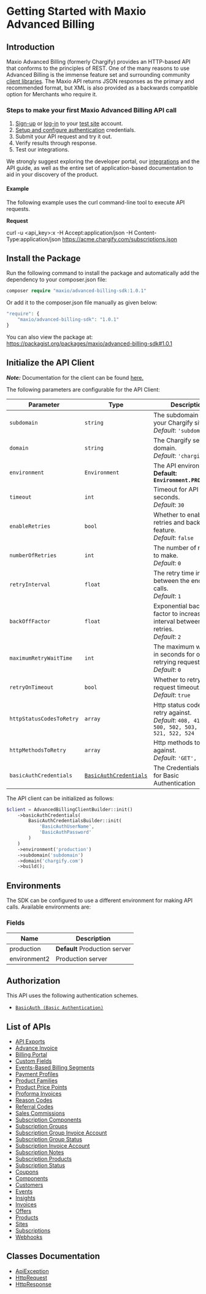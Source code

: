 
# Getting Started with Maxio Advanced Billing

## Introduction

Maxio Advanced Billing (formerly Chargify) provides an HTTP-based API that conforms to the principles of REST.
One of the many reasons to use Advanced Billing is the immense feature set and surrounding community [client libraries](page:development-tools/client-libraries).
The Maxio API returns JSON responses as the primary and recommended format, but XML is also provided as a backwards compatible option for Merchants who require it.

### Steps to make your first Maxio Advanced Billing API call

1. [Sign-up](https://app.chargify.com/signup/maxio-billing-sandbox) or [log-in](https://app.chargify.com/login.html) to your [test site](https://maxio-chargify.zendesk.com/hc/en-us/articles/5405553861773-Testing-Intro) account.
2. [Setup and configure authentication](https://maxio-chargify.zendesk.com/hc/en-us/articles/5405281550477-API-Keys#api) credentials.
3. Submit your API request and try it out.
4. Verify results through response.
5. Test our integrations.

We strongly suggest exploring the developer portal, our [integrations](https://www.maxio.com/integrations) and the API guide, as well as the entire set of application-based documentation to aid in your discovery of the product.

#### Example

The following example uses the curl command-line tool to execute API requests.

**Request**

curl -u <api_key>:x -H Accept:application/json -H Content-Type:application/json https://acme.chargify.com/subscriptions.json

## Install the Package

Run the following command to install the package and automatically add the dependency to your composer.json file:

```php
composer require "maxio/advanced-billing-sdk:1.0.1"
```

Or add it to the composer.json file manually as given below:

```php
"require": {
    "maxio/advanced-billing-sdk": "1.0.1"
}
```

You can also view the package at:
https://packagist.org/packages/maxio/advanced-billing-sdk#1.0.1

## Initialize the API Client

**_Note:_** Documentation for the client can be found [here.](https://www.github.com/maxio-com/ab-php-sdk/tree/1.0.1/doc/client.md)

The following parameters are configurable for the API Client:

| Parameter | Type | Description |
|  --- | --- | --- |
| `subdomain` | `string` | The subdomain for your Chargify site.<br>*Default*: `'subdomain'` |
| `domain` | `string` | The Chargify server domain.<br>*Default*: `'chargify.com'` |
| `environment` | `Environment` | The API environment. <br> **Default: `Environment.PRODUCTION`** |
| `timeout` | `int` | Timeout for API calls in seconds.<br>*Default*: `30` |
| `enableRetries` | `bool` | Whether to enable retries and backoff feature.<br>*Default*: `false` |
| `numberOfRetries` | `int` | The number of retries to make.<br>*Default*: `0` |
| `retryInterval` | `float` | The retry time interval between the endpoint calls.<br>*Default*: `1` |
| `backOffFactor` | `float` | Exponential backoff factor to increase interval between retries.<br>*Default*: `2` |
| `maximumRetryWaitTime` | `int` | The maximum wait time in seconds for overall retrying requests.<br>*Default*: `0` |
| `retryOnTimeout` | `bool` | Whether to retry on request timeout.<br>*Default*: `true` |
| `httpStatusCodesToRetry` | `array` | Http status codes to retry against.<br>*Default*: `408, 413, 429, 500, 502, 503, 504, 521, 522, 524` |
| `httpMethodsToRetry` | `array` | Http methods to retry against.<br>*Default*: `'GET', 'PUT'` |
| `basicAuthCredentials` | [`BasicAuthCredentials`](https://www.github.com/maxio-com/ab-php-sdk/tree/1.0.1/doc/$a/https://www.github.com/maxio-com/ab-php-sdk/tree/1.0.1/basic-authentication.md) | The Credentials Setter for Basic Authentication |

The API client can be initialized as follows:

```php
$client = AdvancedBillingClientBuilder::init()
    ->basicAuthCredentials(
        BasicAuthCredentialsBuilder::init(
            'BasicAuthUserName',
            'BasicAuthPassword'
        )
    )
    ->environment('production')
    ->subdomain('subdomain')
    ->domain('chargify.com')
    ->build();
```

## Environments

The SDK can be configured to use a different environment for making API calls. Available environments are:

### Fields

| Name | Description |
|  --- | --- |
| production | **Default** Production server |
| environment2 | Production server |

## Authorization

This API uses the following authentication schemes.

* [`BasicAuth (Basic Authentication)`](https://www.github.com/maxio-com/ab-php-sdk/tree/1.0.1/doc/$a/https://www.github.com/maxio-com/ab-php-sdk/tree/1.0.1/basic-authentication.md)

## List of APIs

* [API Exports](https://www.github.com/maxio-com/ab-php-sdk/tree/1.0.1/doc/controllers/api-exports.md)
* [Advance Invoice](https://www.github.com/maxio-com/ab-php-sdk/tree/1.0.1/doc/controllers/advance-invoice.md)
* [Billing Portal](https://www.github.com/maxio-com/ab-php-sdk/tree/1.0.1/doc/controllers/billing-portal.md)
* [Custom Fields](https://www.github.com/maxio-com/ab-php-sdk/tree/1.0.1/doc/controllers/custom-fields.md)
* [Events-Based Billing Segments](https://www.github.com/maxio-com/ab-php-sdk/tree/1.0.1/doc/controllers/events-based-billing-segments.md)
* [Payment Profiles](https://www.github.com/maxio-com/ab-php-sdk/tree/1.0.1/doc/controllers/payment-profiles.md)
* [Product Families](https://www.github.com/maxio-com/ab-php-sdk/tree/1.0.1/doc/controllers/product-families.md)
* [Product Price Points](https://www.github.com/maxio-com/ab-php-sdk/tree/1.0.1/doc/controllers/product-price-points.md)
* [Proforma Invoices](https://www.github.com/maxio-com/ab-php-sdk/tree/1.0.1/doc/controllers/proforma-invoices.md)
* [Reason Codes](https://www.github.com/maxio-com/ab-php-sdk/tree/1.0.1/doc/controllers/reason-codes.md)
* [Referral Codes](https://www.github.com/maxio-com/ab-php-sdk/tree/1.0.1/doc/controllers/referral-codes.md)
* [Sales Commissions](https://www.github.com/maxio-com/ab-php-sdk/tree/1.0.1/doc/controllers/sales-commissions.md)
* [Subscription Components](https://www.github.com/maxio-com/ab-php-sdk/tree/1.0.1/doc/controllers/subscription-components.md)
* [Subscription Groups](https://www.github.com/maxio-com/ab-php-sdk/tree/1.0.1/doc/controllers/subscription-groups.md)
* [Subscription Group Invoice Account](https://www.github.com/maxio-com/ab-php-sdk/tree/1.0.1/doc/controllers/subscription-group-invoice-account.md)
* [Subscription Group Status](https://www.github.com/maxio-com/ab-php-sdk/tree/1.0.1/doc/controllers/subscription-group-status.md)
* [Subscription Invoice Account](https://www.github.com/maxio-com/ab-php-sdk/tree/1.0.1/doc/controllers/subscription-invoice-account.md)
* [Subscription Notes](https://www.github.com/maxio-com/ab-php-sdk/tree/1.0.1/doc/controllers/subscription-notes.md)
* [Subscription Products](https://www.github.com/maxio-com/ab-php-sdk/tree/1.0.1/doc/controllers/subscription-products.md)
* [Subscription Status](https://www.github.com/maxio-com/ab-php-sdk/tree/1.0.1/doc/controllers/subscription-status.md)
* [Coupons](https://www.github.com/maxio-com/ab-php-sdk/tree/1.0.1/doc/controllers/coupons.md)
* [Components](https://www.github.com/maxio-com/ab-php-sdk/tree/1.0.1/doc/controllers/components.md)
* [Customers](https://www.github.com/maxio-com/ab-php-sdk/tree/1.0.1/doc/controllers/customers.md)
* [Events](https://www.github.com/maxio-com/ab-php-sdk/tree/1.0.1/doc/controllers/events.md)
* [Insights](https://www.github.com/maxio-com/ab-php-sdk/tree/1.0.1/doc/controllers/insights.md)
* [Invoices](https://www.github.com/maxio-com/ab-php-sdk/tree/1.0.1/doc/controllers/invoices.md)
* [Offers](https://www.github.com/maxio-com/ab-php-sdk/tree/1.0.1/doc/controllers/offers.md)
* [Products](https://www.github.com/maxio-com/ab-php-sdk/tree/1.0.1/doc/controllers/products.md)
* [Sites](https://www.github.com/maxio-com/ab-php-sdk/tree/1.0.1/doc/controllers/sites.md)
* [Subscriptions](https://www.github.com/maxio-com/ab-php-sdk/tree/1.0.1/doc/controllers/subscriptions.md)
* [Webhooks](https://www.github.com/maxio-com/ab-php-sdk/tree/1.0.1/doc/controllers/webhooks.md)

## Classes Documentation

* [ApiException](https://www.github.com/maxio-com/ab-php-sdk/tree/1.0.1/doc/api-exception.md)
* [HttpRequest](https://www.github.com/maxio-com/ab-php-sdk/tree/1.0.1/doc/http-request.md)
* [HttpResponse](https://www.github.com/maxio-com/ab-php-sdk/tree/1.0.1/doc/http-response.md)

